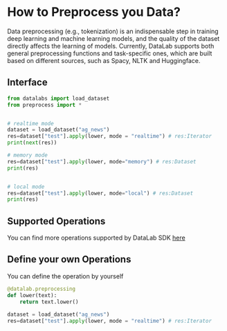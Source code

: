 # How to Preprocess you Data?

Data preprocessing (e.g., tokenization) is an indispensable step in training deep  learning and machine learning models, 
and the quality of the dataset directly affects the learning of models. Currently, DataLab supports both general preprocessing functions
and task-specific ones, which are built based on different sources, such as Spacy, NLTK and Huggingface. 


## Interface
```python
from datalabs import load_dataset
from preprocess import *


# realtime mode
dataset = load_dataset("ag_news")
res=dataset["test"].apply(lower, mode = "realtime") # res:Iterator
print(next(res))

# memory mode
res=dataset["test"].apply(lower, mode="memory") # res:Dataset
print(res)


# local mode
res=dataset["test"].apply(lower, mode="local") # res:Dataset
print(res)
```


## Supported Operations
You can find more operations supported by DataLab SDK [here](http://datalab.nlpedia.ai/operations)


## Define your own Operations
You can define the operation by yourself
```python
@datalab.preprocessing
def lower(text):
    return text.lower()
    
dataset = load_dataset("ag_news")
res=dataset["test"].apply(lower, mode = "realtime") # res:Iterator    
    
```




